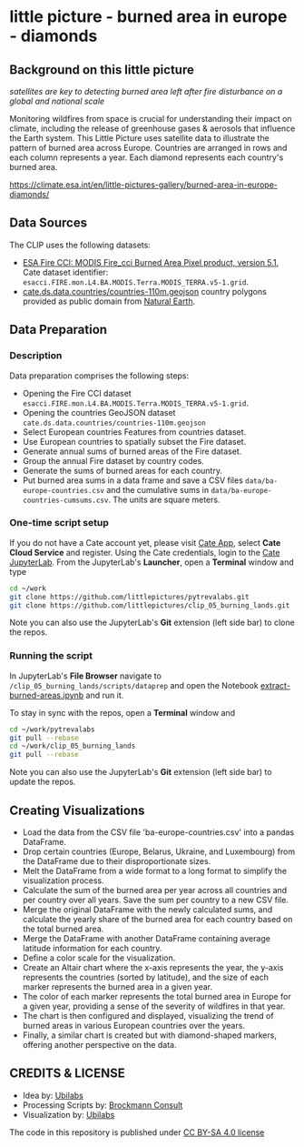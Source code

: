 # little picture - burned area in europe - diamonds

## Background on this little picture
_satellites are key to detecting burned area left after fire disturbance on a global and national scale_

Monitoring wildfires from space is crucial for understanding their impact on climate, including the release of greenhouse gases &amp; aerosols that influence the Earth system. This Little Picture uses satellite data to illustrate the pattern of burned area across Europe. Countries are arranged in rows and each column represents a year. Each diamond represents each country&#39;s burned area.

https://climate.esa.int/en/little-pictures-gallery/burned-area-in-europe-diamonds/

## Data Sources

The CLIP uses the following datasets:

- [ESA Fire CCI: MODIS Fire_cci Burned Area Pixel product, version 5.1](https://catalogue.ceda.ac.uk/uuid/58f00d8814064b79a0c49662ad3af537), 
  Cate dataset identifier: `esacci.FIRE.mon.L4.BA.MODIS.Terra.MODIS_TERRA.v5-1.grid`.
- [cate.ds.data.countries/countries-110m.geojson](https://github.com/CCI-Tools/cate/blob/master/cate/ds/data/countries/countries-110m.geojson) 
  country polygons provided as public domain from [Natural Earth](https://www.naturalearthdata.com/).

## Data Preparation
### Description

Data preparation comprises the following steps:

* Opening the Fire CCI dataset `esacci.FIRE.mon.L4.BA.MODIS.Terra.MODIS_TERRA.v5-1.grid`.
* Opening the countries GeoJSON dataset `cate.ds.data.countries/countries-110m.geojson` 
* Select European countries Features from countries dataset.
* Use European countries to spatially subset the Fire dataset.
* Generate annual sums of burned areas of the Fire dataset.
* Group the annual Fire dataset by country codes.
* Generate the sums of burned areas for each country.
* Put burned area sums in a data frame and save a CSV files 
  `data/ba-europe-countries.csv` and the cumulative sums in 
  `data/ba-europe-countries-cumsums.csv`. The units are square meters.

### One-time script setup

If you do not have a Cate account yet, please visit [Cate App](https://cate.climate.esa.int/), select **Cate Cloud Service** and register. 
Using the Cate credentials, login to the [Cate JupyterLab](https://cate-lab.brockmann-consult.de/). 
From the JupyterLab's **Launcher**, open a **Terminal** window and type

```bash
cd ~/work
git clone https://github.com/littlepictures/pytrevalabs.git
git clone https://github.com/littlepictures/clip_05_burning_lands.git
```

Note you can also use the JupyterLab's **Git** extension (left side bar) to clone the repos.

### Running the script

In JupyterLab's **File Browser** navigate to `/clip_05_burning_lands/scripts/dataprep` and open
the Notebook [extract-burned-areas.ipynb](scripts/dataprep/extract-burned-areas.ipynb) and run it.

To stay in sync with the repos, open a **Terminal** window and

```bash
cd ~/work/pytrevalabs
git pull --rebase
cd ~/work/clip_05_burning_lands
git pull --rebase
```

Note you can also use the JupyterLab's **Git** extension (left side bar) to update the repos.

## Creating Visualizations
- Load the data from the CSV file 'ba-europe-countries.csv' into a pandas DataFrame.
- Drop certain countries (Europe, Belarus, Ukraine, and Luxembourg) from the DataFrame due to their disproportionate sizes.
- Melt the DataFrame from a wide format to a long format to simplify the visualization process.
- Calculate the sum of the burned area per year across all countries and per country over all years. Save the sum per country to a new CSV file.
- Merge the original DataFrame with the newly calculated sums, and calculate the yearly share of the burned area for each country based on the total burned area.
- Merge the DataFrame with another DataFrame containing average latitude information for each country.
- Define a color scale for the visualization.
- Create an Altair chart where the x-axis represents the year, the y-axis represents the countries (sorted by latitude), and the size of each marker represents the burned area in a given year.
- The color of each marker represents the total burned area in Europe for a given year, providing a sense of the severity of wildfires in that year.
- The chart is then configured and displayed, visualizing the trend of burned areas in various European countries over the years.
- Finally, a similar chart is created but with diamond-shaped markers, offering another perspective on the data.

## CREDITS & LICENSE
- Idea by: [Ubilabs](https://www.ubilabs.com/)
- Processing Scripts by: [Brockmann Consult](https://www.brockmann-consult.de/)
- Visualization by: [Ubilabs](https://www.ubilabs.com/)

The code in this repository is published under [CC BY-SA 4.0 license](https://creativecommons.org/licenses/by-sa/4.0/)
